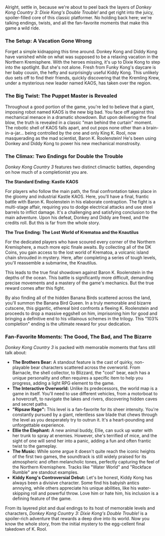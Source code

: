 Alright, settle in, because we're about to peel back the layers of *Donkey Kong Country 3: Dixie Kong's Double Trouble!* and get right into the juicy, spoiler-filled core of this classic platformer. No holding back here; we're talking endings, twists, and all the fan-favorite moments that make this game a wild ride.

### The Setup: A Vacation Gone Wrong

Forget a simple kidnapping this time around. Donkey Kong and Diddy Kong have vanished while on what was supposed to be a relaxing vacation in the Northern Kremisphere. With the heroes missing, it's up to Dixie Kong to step into the spotlight. But she's not alone. Fresh from Funky Kong's daycare is her baby cousin, the hefty and surprisingly useful Kiddy Kong. This unlikely duo sets off to find their friends, quickly discovering that the Kremling Krew, under a mysterious new leader named KAOS, has taken over the region.

### The Big Twist: The Puppet Master is Revealed

Throughout a good portion of the game, you're led to believe that a giant, imposing robot named KAOS is the new big bad. You face off against this mechanical menace in a dramatic showdown. But upon delivering the final blow, the truth is revealed in a classic "man behind the curtain" moment. The robotic shell of KAOS falls apart, and out pops none other than a brain-in-a-jar... being controlled by the one and only King K. Rool, now masquerading as the mad scientist, Baron K. Roolenstein! He's been using Donkey and Diddy Kong to power his new mechanical monstrosity.

### The Climax: Two Endings for Double the Trouble

*Donkey Kong Country 3* features two distinct climactic battles, depending on how much of a completionist you are.

**The Standard Ending: Kastle KAOS**

For players who follow the main path, the final confrontation takes place in the gloomy and industrial Kastle KAOS. Here, you'll have a final, frantic battle with Baron K. Roolenstein in his elaborate contraption. The fight is a multi-stage affair, requiring you to dodge electrical attacks and use steel barrels to inflict damage. It's a challenging and satisfying conclusion to the main adventure. Upon his defeat, Donkey and Diddy are freed, and the credits roll. But this is far from the whole story.

**The True Ending: The Lost World of Krematoa and the Knautilus**

For the dedicated players who have scoured every corner of the Northern Kremisphere, a much more epic finale awaits. By collecting all of the DK Coins, you gain access to the lost world of Krematoa, a volcanic island chain shrouded in mystery. Here, after completing a series of tough levels, you'll reassemble a submarine, the Knautilus.

This leads to the true final showdown against Baron K. Roolenstein in the depths of the ocean. This battle is significantly more difficult, demanding precise movements and a mastery of the game's mechanics. But the true reward comes after this fight.

By also finding all of the hidden Banana Birds scattered across the land, you'll summon the Banana Bird Queen. In a truly memorable and bizarre cutscene, this gigantic, ethereal bird confronts a fleeing K. Roolenstein and proceeds to drop a massive eggshell on him, imprisoning him for good and bringing a definitive end to his villainous schemes in the trilogy. This "103% completion" ending is the ultimate reward for your dedication.

### Fan-Favorite Moments: The Good, The Bad, and The Bizarre

*Donkey Kong Country 3* is packed with memorable moments that fans still talk about:

* **The Brothers Bear:** A standout feature is the cast of quirky, non-playable bear characters scattered across the overworld. From Barnacle, the shell collector, to Blizzard, the "cool" bear, each has a unique personality and often requires a specific item to help you progress, adding a light RPG element to the game.
* **The Interactive Overworld:** Unlike its predecessors, the world map is a game in itself. You'll need to use different vehicles, from a motorboat to a hovercraft, to navigate the lakes and rivers, discovering hidden caves and secret paths.
* **"Ripsaw Rage":** This level is a fan-favorite for its sheer intensity. You're constantly pursued by a giant, relentless saw blade that chews through the level as you desperately try to outrun it. It's a heart-pounding and unforgettable experience.
* **Ellie the Elephant:** A new animal buddy, Ellie, can suck up water with her trunk to spray at enemies. However, she's terrified of mice, and the sight of one will send her into a panic, adding a fun and often frantic twist to the gameplay.
* **The Music:** While some argue it doesn't quite reach the iconic heights of the first two games, the soundtrack is still widely praised for its atmospheric and often melancholic tones, perfectly capturing the feel of the Northern Kremisphere. Tracks like "Water World" and "Rockface Rumble" are standout examples.
* **Kiddy Kong's Controversial Debut:** Let's be honest, Kiddy Kong has always been a divisive character. Some find his babyish antics annoying, while others appreciate his unique abilities, like his water-skipping roll and powerful throw. Love him or hate him, his inclusion is a defining feature of the game.

From its layered plot and dual endings to its host of memorable levels and characters, *Donkey Kong Country 3: Dixie Kong's Double Trouble!* is a spoiler-rich adventure that rewards a deep dive into its world. Now you know the whole story, from the initial mystery to the egg-cellent final takedown of K. Rool.